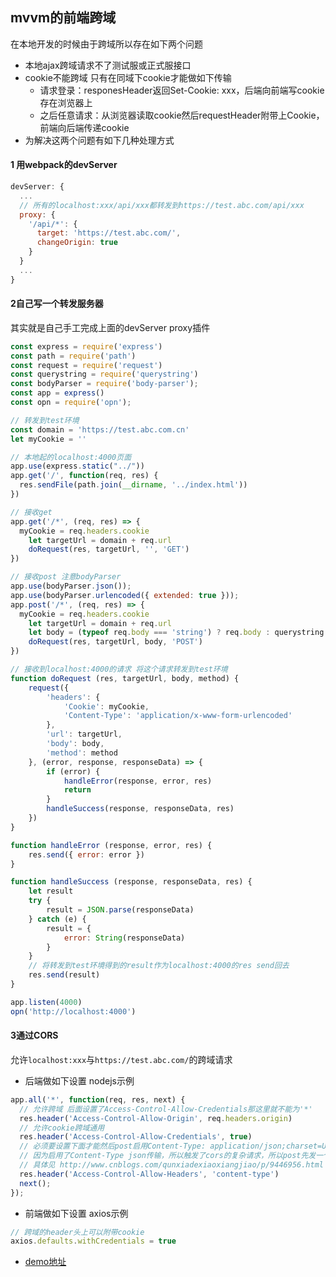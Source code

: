## mvvm的前端跨域
在本地开发的时候由于跨域所以存在如下两个问题
* 本地ajax跨域请求不了测试服或正式服接口
* cookie不能跨域 只有在同域下cookie才能做如下传输
  * 请求登录：responesHeader返回Set-Cookie: xxx，后端向前端写cookie存在浏览器上
  * 之后任意请求：从浏览器读取cookie然后requestHeader附带上Cookie，前端向后端传递cookie
* 为解决这两个问题有如下几种处理方式

#### 1 用webpack的devServer
``` javascript
devServer: {
  ...
  // 所有的localhost:xxx/api/xxx都转发到https://test.abc.com/api/xxx
  proxy: {
    '/api/*': {
      target: 'https://test.abc.com/',
      changeOrigin: true
    }
  }
  ...
}
```

#### 2自己写一个转发服务器
其实就是自己手工完成上面的devServer proxy插件
``` javascript
const express = require('express')
const path = require('path')
const request = require('request')
const querystring = require('querystring')
const bodyParser = require('body-parser');
const app = express()
const opn = require('opn');

// 转发到test环境
const domain = 'https://test.abc.com.cn'
let myCookie = ''

// 本地起的localhost:4000页面
app.use(express.static("../"))
app.get('/', function(req, res) {
  res.sendFile(path.join(__dirname, '../index.html'))
})

// 接收get
app.get('/*', (req, res) => {
  myCookie = req.headers.cookie
	let targetUrl = domain + req.url
	doRequest(res, targetUrl, '', 'GET')
})

// 接收post 注意bodyParser
app.use(bodyParser.json());
app.use(bodyParser.urlencoded({ extended: true }));
app.post('/*', (req, res) => {
  myCookie = req.headers.cookie
	let targetUrl = domain + req.url
	let body = (typeof req.body === 'string') ? req.body : querystring.stringify(req.body)
	doRequest(res, targetUrl, body, 'POST')
})

// 接收到localhost:4000的请求 将这个请求转发到test环境
function doRequest (res, targetUrl, body, method) {
	request({
		'headers': {
			'Cookie': myCookie,
			'Content-Type': 'application/x-www-form-urlencoded'
		},
		'url': targetUrl,
		'body': body,
		'method': method
	}, (error, response, responseData) => {
		if (error) {
			handleError(response, error, res)
			return
		}
		handleSuccess(response, responseData, res)
	})
}

function handleError (response, error, res) {
	res.send({ error: error })
}

function handleSuccess (response, responseData, res) {
	let result
	try {
		result = JSON.parse(responseData)
	} catch (e) {
		result = {
			error: String(responseData)
		}
	}
	// 将转发到test环境得到的result作为localhost:4000的res send回去
	res.send(result)
}

app.listen(4000)
opn('http://localhost:4000')
```

#### 3通过CORS
允许`localhost:xxx`与`https://test.abc.com/`的跨域请求
* 后端做如下设置 nodejs示例
``` javascript
app.all('*', function(req, res, next) {
  // 允许跨域 后面设置了Access-Control-Allow-Credentials那这里就不能为'*'
  res.header('Access-Control-Allow-Origin', req.headers.origin)
  // 允许cookie跨域通用
  res.header('Access-Control-Allow-Credentials', true)
  // 必须要设置下面才能然后post启用Content-Type: application/json;charset=UTF-8进行前后端传输
  // 因为启用了Content-Type json传输，所以触发了cors的复杂请求，所以post先发一个options请求校验跨域，然后再发一个post请求
  // 具体见 http://www.cnblogs.com/qunxiadexiaoxiangjiao/p/9446956.html
  res.header('Access-Control-Allow-Headers', 'content-type')
  next();
});
```
* 前端做如下设置 axios示例
``` javascript
// 跨域的header头上可以附带cookie
axios.defaults.withCredentials = true
```
* [demo地址](https://github.com/myadomin/react-adomin-temp/tree/master/examples/corsCookie)
